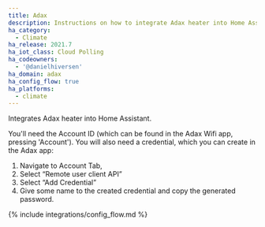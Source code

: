 ```yaml
---
title: Adax
description: Instructions on how to integrate Adax heater into Home Assistant.
ha_category:
  - Climate
ha_release: 2021.7
ha_iot_class: Cloud Polling
ha_codeowners:
  - '@danielhiversen'
ha_domain: adax
ha_config_flow: true
ha_platforms:
  - climate
---
```


Integrates Adax heater into Home Assistant.

You'll need the Account ID (which can be found in the Adax Wifi app, pressing 'Account'). You will also need a credential, which you can create in the Adax app:

1. Navigate to Account Tab,
2. Select “Remote user client API”
3. Select “Add Credential”
4. Give some name to the created credential and copy the generated password.


{% include integrations/config_flow.md %}
